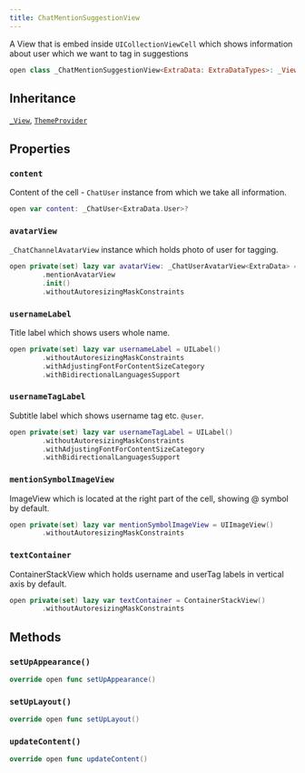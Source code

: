 ```yaml
---
title: ChatMentionSuggestionView
---
```


A View that is embed inside `UICollectionViewCell`  which shows information about user which we want to tag in suggestions

``` swift
open class _ChatMentionSuggestionView<ExtraData: ExtraDataTypes>: _View, ThemeProvider 
```

## Inheritance

[`_View`](../../../_view), [`ThemeProvider`](../../../../utils/theme-provider)

## Properties

### `content`

Content of the cell - `ChatUser` instance from which we take all information.

``` swift
open var content: _ChatUser<ExtraData.User>? 
```

### `avatarView`

`_ChatChannelAvatarView` instance which holds photo of user for tagging.

``` swift
open private(set) lazy var avatarView: _ChatUserAvatarView<ExtraData> = components
        .mentionAvatarView
        .init()
        .withoutAutoresizingMaskConstraints
```

### `usernameLabel`

Title label which shows users whole name.

``` swift
open private(set) lazy var usernameLabel = UILabel()
        .withoutAutoresizingMaskConstraints
        .withAdjustingFontForContentSizeCategory
        .withBidirectionalLanguagesSupport
```

### `usernameTagLabel`

Subtitle label which shows username tag etc. `@user`.

``` swift
open private(set) lazy var usernameTagLabel = UILabel()
        .withoutAutoresizingMaskConstraints
        .withAdjustingFontForContentSizeCategory
        .withBidirectionalLanguagesSupport
```

### `mentionSymbolImageView`

ImageView which is located at the right part of the cell, showing @ symbol by default.

``` swift
open private(set) lazy var mentionSymbolImageView = UIImageView()
        .withoutAutoresizingMaskConstraints
```

### `textContainer`

ContainerStackView which holds username and userTag labels in vertical axis by default.

``` swift
open private(set) lazy var textContainer = ContainerStackView()
        .withoutAutoresizingMaskConstraints
```

## Methods

### `setUpAppearance()`

``` swift
override open func setUpAppearance() 
```

### `setUpLayout()`

``` swift
override open func setUpLayout() 
```

### `updateContent()`

``` swift
override open func updateContent() 
```
